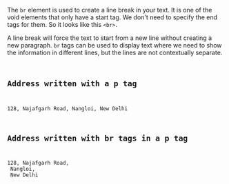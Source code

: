 The `br` element is used to create a line break in your text.
It is one of the void elements that only have a start tag.
We don't need to specify the end tags for them. So it looks like this `<br>`.

A line break will force the text to start from a new line without creating a new paragraph. `br` tags can be used to display text where we need to show the information in different lines, but the lines are not contextually separate.

<codeblock language="html" type="lesson">
<code>
<h2>Address written with a p tag</h2>
<p>128, Najafgarh Road, Nangloi, New Delhi</p>
<h2>Address written with br tags in a p tag</h2>
<p>128, Najafgarh Road,<br> Nangloi, <br> New Delhi</p>
</code>
</codeblock>

